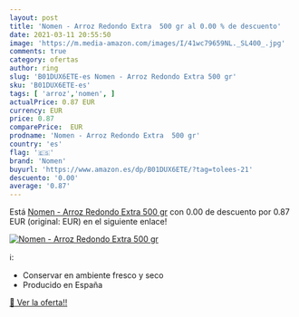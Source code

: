 ```yaml
---
layout: post
title: 'Nomen - Arroz Redondo Extra  500 gr al 0.00 % de descuento'
date: 2021-03-11 20:55:50
image: 'https://m.media-amazon.com/images/I/41wc79659NL._SL400_.jpg'
comments: true
category: ofertas
author: ring
slug: 'B01DUX6ETE-es Nomen - Arroz Redondo Extra 500 gr'
sku: 'B01DUX6ETE-es'
tags: [ 'arroz','nomen', ]
actualPrice: 0.87 EUR
currency: EUR
price: 0.87
comparePrice:  EUR
prodname: 'Nomen - Arroz Redondo Extra  500 gr'
country: 'es'
flag: '🇪🇸'
brand: 'Nomen'
buyurl: 'https://www.amazon.es/dp/B01DUX6ETE/?tag=tolees-21'
descuento: '0.00'
average: '0.87'
---
```


Está [Nomen - Arroz Redondo Extra  500 gr](https://www.amazon.es/dp/B01DUX6ETE/?tag=tolees-21) con 0.00 de descuento por 0.87 EUR (original:  EUR) en el siguiente enlace!

[![Nomen - Arroz Redondo Extra  500 gr](https://m.media-amazon.com/images/I/41wc79659NL._SL400_.jpg)](https://www.amazon.es/dp/B01DUX6ETE/?tag=tolees-21)

ℹ️:

- Conservar en ambiente fresco y seco
- Producido en España

[🛒 Ver la oferta!!](https://www.amazon.es/dp/B01DUX6ETE/?tag=tolees-21)
